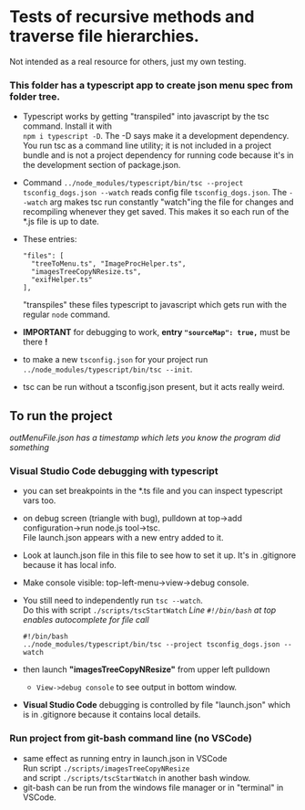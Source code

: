 # Tests of recursive methods and traverse file hierarchies.   
Not intended as a real resource for others, just my own testing.  

### This folder has a typescript app to create json menu spec from folder tree.  
- Typescript works by getting "transpiled" into javascript by the tsc command. Install it with  
 ```npm i typescript -D```. The -D says make it a development dependency. You run tsc as a command line utility; it is not included in a project bundle and is not a project dependency for running code because it's in the development section of package.json.  
- Command ```../node_modules/typescript/bin/tsc --project tsconfig_dogs.json --watch``` reads config file ```tsconfig_dogs.json```. The ```--watch``` arg makes tsc run constantly "watch"ing the file for changes and recompiling whenever they get saved. This makes it so each run of the *.js file is up to date.    
- These entries:  
  ```
  "files": [
    "treeToMenu.ts", "ImageProcHelper.ts", 
    "imagesTreeCopyNResize.ts",
    "exifHelper.ts"
  ],
  ``` 
    "transpiles" these files typescript to javascript which gets run with the regular ```node``` command.  

- **IMPORTANT** for debugging to work, **entry ```"sourceMap": true,```** must be there **!** 
- to make a new ```tsconfig.json``` for your project run  
 ```../node_modules/typescript/bin/tsc --init```.  
- tsc can be run without a tsconfig.json present, but it acts really weird.  

## To run the project
*outMenuFile.json has a timestamp which lets you know the program did something*

### Visual Studio Code debugging with typescript 
- you can set breakpoints in the *.ts file and you can inspect typescript vars too.   
- on debug screen (triangle with bug), pulldown at top->add configuration->run node.js tool->tsc.  
File launch.json appears with a new entry added to it.
- Look at launch.json file in this file to see how to set it up.  It's in .gitignore because it has local info.  
- Make console visible: top-left-menu->view->debug console.  
- You still need to independently run ```tsc --watch```.  
  Do this with script ```./scripts/tscStartWatch``` *Line ```#!/bin/bash``` at top enables autocomplete for file call* 
    ```
    #!/bin/bash
    ../node_modules/typescript/bin/tsc --project tsconfig_dogs.json --watch 
    ```  

- then launch **"imagesTreeCopyNResize"** from upper left pulldown 
    - ```View->debug console``` to see output in bottom window.   

- **Visual Studio Code** debugging is controlled by file "launch.json" which is in .gitignore because it contains local details. 

### Run project from git-bash command line (no VSCode)  
- same effect as running entry in launch.json in VSCode   
  Run script ```./scripts/imagesTreeCopyNResize```  
  and script ```./scripts/tscStartWatch``` in another bash window.  
- git-bash can be run from the windows file manager or in "terminal" in VSCode.

